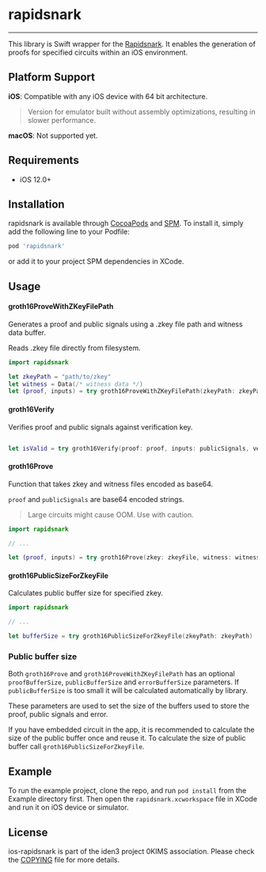 # rapidsnark

---

This library is Swift wrapper for the [Rapidsnark](https://github.com/iden3/rapidsnark). It enables the
generation of proofs for specified circuits within an iOS environment.

## Platform Support

**iOS**: Compatible with any iOS device with 64 bit architecture.

> Version for emulator built without assembly optimizations, resulting in slower performance.

**macOS**: Not supported yet.

## Requirements

- iOS 12.0+

## Installation

rapidsnark is available through [CocoaPods](https://cocoapods.org) and [SPM](https://www.swift.org/documentation/package-manager/).
To install it, simply add the following line to your Podfile:

```ruby
pod 'rapidsnark'
```

or add it to your project SPM dependencies in XCode.

## Usage

#### groth16ProveWithZKeyFilePath

Generates a proof and public signals using a .zkey file path and witness data buffer.

Reads .zkey file directly from filesystem.

```Swift
import rapidsnark

let zkeyPath = "path/to/zkey"
let witness = Data(/* witness data */)
let (proof, inputs) = try groth16ProveWithZKeyFilePath(zkeyPath: zkeyPath, witness: witness)

```

#### groth16Verify

Verifies proof and public signals against verification key.

```Swift

let isValid = try groth16Verify(proof: proof, inputs: publicSignals, verificationKey: verificationKey)
```

#### groth16Prove

Function that takes zkey and witness files encoded as base64.

`proof` and `publicSignals` are base64 encoded strings.

> Large circuits might cause OOM. Use with caution.

```Swift
import rapidsnark

// ...

let (proof, inputs) = try groth16Prove(zkey: zkeyFile, witness: witness)
```

#### groth16PublicSizeForZkeyFile

Calculates public buffer size for specified zkey.

```Swift
import rapidsnark

// ...

let bufferSize = try groth16PublicSizeForZkeyFile(zkeyPath: zkeyPath)
```

### Public buffer size

Both `groth16Prove` and `groth16ProveWithZKeyFilePath` has an optional `proofBufferSize`, `publicBufferSize` and `errorBufferSize` parameters.
If `publicBufferSize` is too small it will be calculated automatically by library.

These parameters are used to set the size of the buffers used to store the proof, public signals and error.

If you have embedded circuit in the app, it is recommended to calculate the size of the public buffer once and reuse it.
To calculate the size of public buffer call `groth16PublicSizeForZkeyFile`.

## Example

To run the example project, clone the repo, and run `pod install` from the Example directory first.
Then open the `rapidsnark.xcworkspace` file in XCode and run it on iOS device or simulator.

## License

ios-rapidsnark is part of the iden3 project 0KIMS association. Please check the [COPYING](./COPYING) file for more details.
